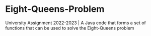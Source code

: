 # Eight-Queens-Problem
University Assignment 2022-2023 |  A Java code that forms a set of functions that  can be used to solve the Eight-Queens problem
